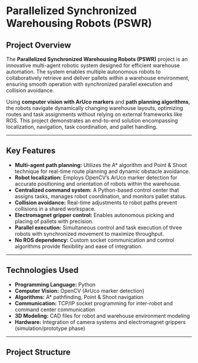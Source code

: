 # Parallelized Synchronized Warehousing Robots (PSWR)

## Project Overview

The **Parallelized Synchronized Warehousing Robots (PSWR)** project is an innovative multi-agent robotic system designed for efficient warehouse automation. The system enables multiple autonomous robots to collaboratively retrieve and deliver pallets within a warehouse environment, ensuring smooth operation with synchronized parallel execution and collision avoidance.

Using **computer vision with ArUco markers** and **path planning algorithms**, the robots navigate dynamically changing warehouse layouts, optimizing routes and task assignments without relying on external frameworks like ROS. This project demonstrates an end-to-end solution encompassing localization, navigation, task coordination, and pallet handling.

---

## Key Features

- **Multi-agent path planning:** Utilizes the A* algorithm and Point & Shoot technique for real-time route planning and dynamic obstacle avoidance.
- **Robot localization:** Employs OpenCV’s ArUco marker detection for accurate positioning and orientation of robots within the warehouse.
- **Centralized command system:** A Python-based control center that assigns tasks, manages robot coordination, and monitors pallet status.
- **Collision avoidance:** Real-time adjustments to robot paths prevent collisions in a shared workspace.
- **Electromagnet gripper control:** Enables autonomous picking and placing of pallets with precision.
- **Parallel execution:** Simultaneous control and task execution of three robots with synchronized movement to maximize throughput.
- **No ROS dependency:** Custom socket communication and control algorithms provide flexibility and ease of integration.

---

## Technologies Used

- **Programming Language:** Python  
- **Computer Vision:** OpenCV (ArUco marker detection)  
- **Algorithms:** A* pathfinding, Point & Shoot navigation  
- **Communication:** TCP/IP socket programming for inter-robot and command center communication  
- **3D Modeling:** CAD files for robot and warehouse environment modeling  
- **Hardware:** Integration of camera systems and electromagnet grippers (simulation/prototype phase)

---

## Project Structure

